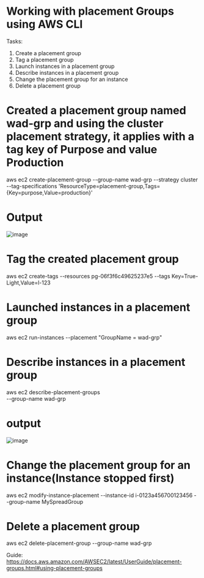 # Working with placement Groups using AWS CLI

Tasks:
1. Create a placement group
2. Tag a placement group
3. Launch instances in a placement group
4. Describe instances in a placement group
5. Change the placement group for an instance
6. Delete a placement group

# Created a placement group named wad-grp and using the cluster placement strategy, it applies with a tag key of Purpose and value Production 
aws ec2 create-placement-group 
--group-name wad-grp 
--strategy cluster 
--tag-specifications 'ResourceType=placement-group,Tags={Key=purpose,Value=production}'

# Output
![image](https://user-images.githubusercontent.com/94347897/169662880-bfb9293b-cfdf-4464-80ec-0228b83d7b0f.png)
# Tag the created placement group
aws ec2 create-tags 
--resources pg-06f3f6c49625237e5 
--tags Key=True-Light,Value=l-123

# Launched instances in a placement group
aws ec2 run-instances 
--placement "GroupName = wad-grp"

# Describe instances in a placement group
aws ec2 describe-placement-groups \
--group-name wad-grp

# output
![image](https://user-images.githubusercontent.com/94347897/169667280-4a884a06-fbcd-4628-974e-5cab8b7de57e.png)

# Change the placement group for an instance(Instance stopped first)
aws ec2 modify-instance-placement 
--instance-id i-0123a456700123456 
--group-name MySpreadGroup

# Delete a placement group
aws ec2 delete-placement-group 
--group-name wad-grp


Guide:
https://docs.aws.amazon.com/AWSEC2/latest/UserGuide/placement-groups.html#using-placement-groups
